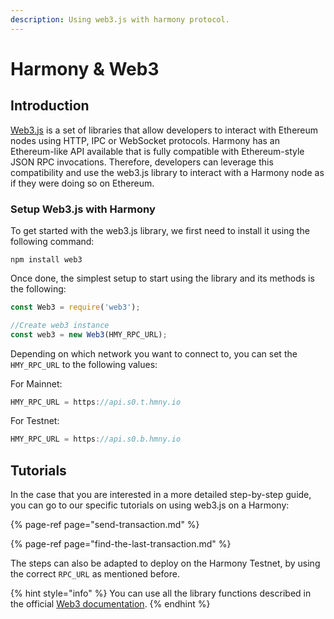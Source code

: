 ```yaml
---
description: Using web3.js with harmony protocol.
---
```


# Harmony & Web3

## Introduction

[Web3.js](https://web3js.readthedocs.io/en/v1.3.0/) is a set of libraries that allow developers to interact with Ethereum nodes using HTTP, IPC or WebSocket protocols. Harmony has an Ethereum-like API available that is fully compatible with Ethereum-style JSON RPC invocations. Therefore, developers can leverage this compatibility and use the web3.js library to interact with a Harmony node as if they were doing so on Ethereum.

### Setup Web3.js with Harmony <a id="setup-web3js-with-moonbeam"></a>

To get started with the web3.js library, we first need to install it using the following command:

```text
npm install web3
```

Once done, the simplest setup to start using the library and its methods is the following:

```javascript
const Web3 = require('web3');

//Create web3 instance
const web3 = new Web3(HMY_RPC_URL);
```

Depending on which network you want to connect to, you can set the `HMY_RPC_URL` to the following values:

For Mainnet: 

```javascript
HMY_RPC_URL = https://api.s0.t.hmny.io
```

For Testnet:

```javascript
HMY_RPC_URL = https://api.s0.b.hmny.io
```

## Tutorials

In the case that you are interested in a more detailed step-by-step guide, you can go to our specific tutorials on using web3.js on a Harmony:  

{% page-ref page="send-transaction.md" %}

{% page-ref page="find-the-last-transaction.md" %}

The steps can also be adapted to deploy on the Harmony Testnet, by using the correct `RPC_URL` as mentioned before.

{% hint style="info" %}
You can use all the library functions described in the official [Web3 documentation](https://web3js.readthedocs.io/en/v1.3.0/). 
{% endhint %}

